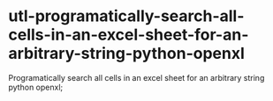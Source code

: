 # utl-programatically-search-all-cells-in-an-excel-sheet-for-an-arbitrary-string-python-openxl
Programatically search all cells in an excel sheet for an arbitrary string python openxl; 
